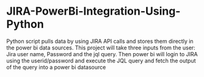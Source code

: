 # JIRA-PowerBi-Integration-Using-Python
 
Python script pulls data by using JIRA API calls and stores them directly in the power bi data sources. This project will take three inputs from the user: Jira user name, Password and the jql query.
Then power bi will login to JIRA using the userid/password and execute the JQL query and fetch the output of the query into a power bi datasource
